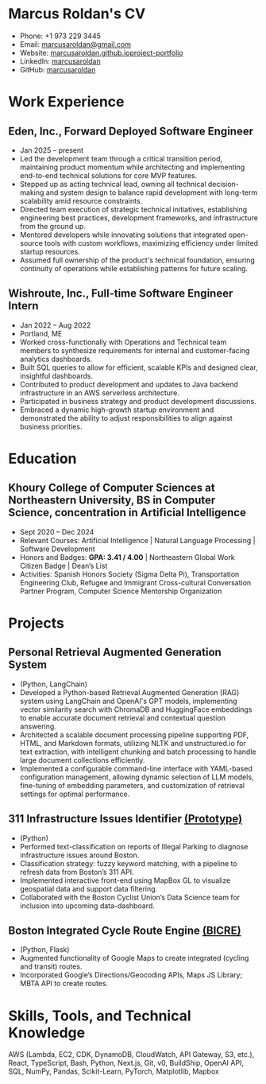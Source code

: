 # Marcus Roldan's CV

- Phone: +1 973 229 3445
- Email: [marcusaroldan@gmail.com](mailto:marcusaroldan@gmail.com)
- Website: [marcusaroldan.github.ioproject-portfolio](https://marcusaroldan.github.io/project-portfolio/)
- LinkedIn: [marcusaroldan](https://linkedin.com/in/marcusaroldan)
- GitHub: [marcusaroldan](https://github.com/marcusaroldan)


# Work Experience

## Eden, Inc., Forward Deployed Software Engineer

- Jan 2025 – present
- Led the development team through a critical transition period, maintaining product momentum while architecting and implementing end-to-end technical solutions for core MVP features.
- Stepped up as acting technical lead, owning all technical decision-making and system design to balance rapid development with long-term scalability amid resource constraints.
- Directed team execution of strategic technical initiatives, establishing engineering best practices, development frameworks, and infrastructure from the ground up.
- Mentored developers while innovating solutions that integrated open-source tools with custom workflows, maximizing efficiency under limited startup resources.
- Assumed full ownership of the product's technical foundation, ensuring continuity of operations while establishing patterns for future scaling.

## Wishroute, Inc., Full-time Software Engineer Intern

- Jan 2022 – Aug 2022
- Portland, ME
- Worked cross-functionally with Operations and Technical team members to synthesize requirements for internal and customer-facing analytics dashboards.
- Built SQL queries to allow for efficient, scalable KPIs and designed clear, insightful dashboards.
- Contributed to product development and updates to Java backend infrastructure in an AWS serverless architecture.
- Participated in business strategy and product development discussions.
- Embraced a dynamic high-growth startup environment and demonstrated the ability to adjust responsibilities to align against business priorities.

# Education

## Khoury College of Computer Sciences at Northeastern University, BS in Computer Science, concentration in Artificial Intelligence

- Sept 2020 – Dec 2024
- Relevant Courses: Artificial Intelligence | Natural Language Processing | Software Development
- Honors and Badges: **GPA: 3.41 / 4.00** | Northeastern Global Work Citizen Badge | Dean’s List
- Activities: Spanish Honors Society (Sigma Delta Pi), Transportation Engineering Club, Refugee and Immigrant Cross-cultural Conversation Partner Program, Computer Science Mentorship Organization

# Projects

## Personal Retrieval Augmented Generation System

- (Python, LangChain)
- Developed a Python-based Retrieval Augmented Generation (RAG) system using LangChain and OpenAI's GPT models, implementing vector similarity search with ChromaDB and HuggingFace embeddings to enable accurate document retrieval and contextual question answering.
- Architected a scalable document processing pipeline supporting PDF, HTML, and Markdown formats, utilizing NLTK and unstructured.io for text extraction, with intelligent chunking and batch processing to handle large document collections efficiently.
- Implemented a configurable command-line interface with YAML-based configuration management, allowing dynamic selection of LLM models, fine-tuning of embedding parameters, and customization of retrieval settings for optimal performance.

## 311 Infrastructure Issues Identifier [(Prototype)](https://marcusaroldan.github.io/311-infrastructure-issue-identifier/)

- (Python)
- Performed text-classification on reports of Illegal Parking to diagnose infrastructure issues around Boston.
- Classification strategy: fuzzy keyword matching, with a pipeline to refresh data from Boston’s 311 API.
- Implemented interactive front-end using MapBox GL to visualize geospatial data and support data filtering.
- Collaborated with the Boston Cyclist Union’s Data Science team for inclusion into upcoming data-dashboard.

## Boston Integrated Cycle Route Engine [(BICRE)](https://github.com/marcusaroldan/bicre)

- (Python, Flask)
- Augmented functionality of Google Maps to create integrated (cycling and transit) routes.
- Incorporated Google’s Directions/Geocoding APIs, Maps JS Library; MBTA API to create routes.

# Skills, Tools, and Technical Knowledge

AWS (Lambda, EC2, CDK, DynamoDB, CloudWatch, API Gateway, S3, etc.), React, TypeScript, Bash, Python, Next.js, Git, v0, BuildShip, OpenAI API, SQL, NumPy, Pandas, Scikit-Learn, PyTorch, Matplotlib, Mapbox


